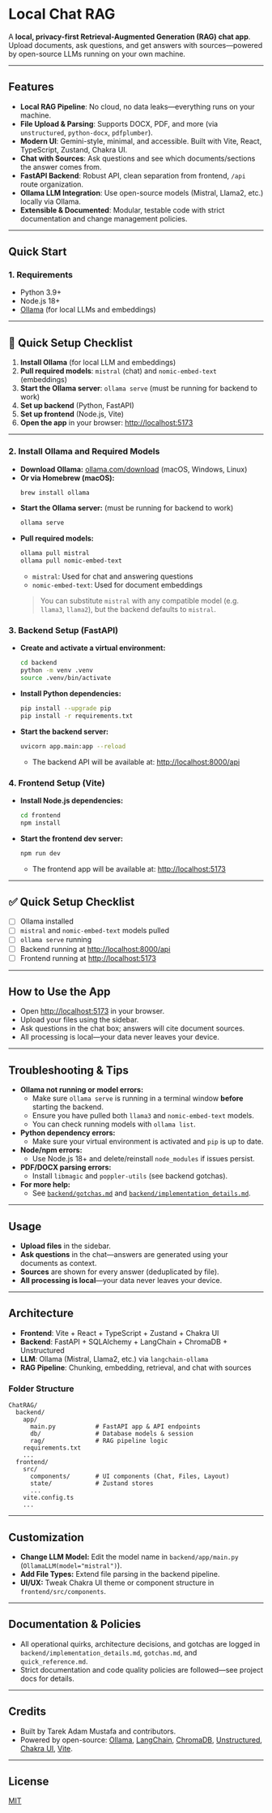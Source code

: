 # Local Chat RAG

A **local, privacy-first Retrieval-Augmented Generation (RAG) chat app**. Upload documents, ask questions, and get answers with sources—powered by open-source LLMs running on your own machine.

---

## Features

- **Local RAG Pipeline**: No cloud, no data leaks—everything runs on your machine.
- **File Upload & Parsing**: Supports DOCX, PDF, and more (via `unstructured`, `python-docx`, `pdfplumber`).
- **Modern UI**: Gemini-style, minimal, and accessible. Built with Vite, React, TypeScript, Zustand, Chakra UI.
- **Chat with Sources**: Ask questions and see which documents/sections the answer comes from.
- **FastAPI Backend**: Robust API, clean separation from frontend, `/api` route organization.
- **Ollama LLM Integration**: Use open-source models (Mistral, Llama2, etc.) locally via Ollama.
- **Extensible & Documented**: Modular, testable code with strict documentation and change management policies.

---

## Quick Start

### 1. **Requirements**
- Python 3.9+
- Node.js 18+
- [Ollama](https://ollama.com/) (for local LLMs and embeddings)

---

## 🚀 Quick Setup Checklist

1. **Install Ollama** (for local LLM and embeddings)
2. **Pull required models**: `mistral` (chat) and `nomic-embed-text` (embeddings)
3. **Start the Ollama server**: `ollama serve` (must be running for backend to work)
4. **Set up backend** (Python, FastAPI)
5. **Set up frontend** (Node.js, Vite)
6. **Open the app** in your browser: [http://localhost:5173](http://localhost:5173)

---

### 2. Install Ollama and Required Models
- **Download Ollama:** [ollama.com/download](https://ollama.com/download) (macOS, Windows, Linux)
- **Or via Homebrew (macOS):**
  ```bash
  brew install ollama
  ```
- **Start the Ollama server:** (must be running for backend to work)
  ```bash
  ollama serve
  ```
- **Pull required models:**
  ```bash
  ollama pull mistral
  ollama pull nomic-embed-text
  ```
  - `mistral`: Used for chat and answering questions
  - `nomic-embed-text`: Used for document embeddings
  > You can substitute `mistral` with any compatible model (e.g. `llama3`, `llama2`), but the backend defaults to `mistral`.

### 3. Backend Setup (FastAPI)
- **Create and activate a virtual environment:**
  ```bash
  cd backend
  python -m venv .venv
  source .venv/bin/activate
  ```
- **Install Python dependencies:**
  ```bash
  pip install --upgrade pip
  pip install -r requirements.txt
  ```
- **Start the backend server:**
  ```bash
  uvicorn app.main:app --reload
  ```
  - The backend API will be available at: [http://localhost:8000/api](http://localhost:8000/api)

### 4. Frontend Setup (Vite)
- **Install Node.js dependencies:**
  ```bash
  cd frontend
  npm install
  ```
- **Start the frontend dev server:**
  ```bash
  npm run dev
  ```
  - The frontend app will be available at: [http://localhost:5173](http://localhost:5173)

---

## ✅ Quick Setup Checklist
- [ ] Ollama installed
- [ ] `mistral` and `nomic-embed-text` models pulled
- [ ] `ollama serve` running
- [ ] Backend running at [http://localhost:8000/api](http://localhost:8000/api)
- [ ] Frontend running at [http://localhost:5173](http://localhost:5173)

---

## How to Use the App
- Open [http://localhost:5173](http://localhost:5173) in your browser.
- Upload your files using the sidebar.
- Ask questions in the chat box; answers will cite document sources.
- All processing is local—your data never leaves your device.

---

## Troubleshooting & Tips
- **Ollama not running or model errors:**
  - Make sure `ollama serve` is running in a terminal window **before** starting the backend.
  - Ensure you have pulled both `llama3` and `nomic-embed-text` models.
  - You can check running models with `ollama list`.
- **Python dependency errors:**
  - Make sure your virtual environment is activated and `pip` is up to date.
- **Node/npm errors:**
  - Use Node.js 18+ and delete/reinstall `node_modules` if issues persist.
- **PDF/DOCX parsing errors:**
  - Install `libmagic` and `poppler-utils` (see backend gotchas).
- **For more help:**
  - See [`backend/gotchas.md`](https://raw.githubusercontent.com/TAMustafa/Local_Chat_RAG/main/backend/app/gotchas.md) and [`backend/implementation_details.md`](https://raw.githubusercontent.com/TAMustafa/Local_Chat_RAG/main/backend/app/implementation_details.md).

---

## Usage
- **Upload files** in the sidebar.
- **Ask questions** in the chat—answers are generated using your documents as context.
- **Sources** are shown for every answer (deduplicated by file).
- **All processing is local**—your data never leaves your device.

---

## Architecture

- **Frontend**: Vite + React + TypeScript + Zustand + Chakra UI
- **Backend**: FastAPI + SQLAlchemy + LangChain + ChromaDB + Unstructured
- **LLM**: Ollama (Mistral, Llama2, etc.) via `langchain-ollama`
- **RAG Pipeline**: Chunking, embedding, retrieval, and chat with sources

### Folder Structure
```
ChatRAG/
  backend/
    app/
      main.py           # FastAPI app & API endpoints
      db/               # Database models & session
      rag/              # RAG pipeline logic
    requirements.txt
    ...
  frontend/
    src/
      components/       # UI components (Chat, Files, Layout)
      state/            # Zustand stores
      ...
    vite.config.ts
    ...
```

---

## Customization
- **Change LLM Model:** Edit the model name in `backend/app/main.py` (`OllamaLLM(model="mistral")`).
- **Add File Types:** Extend file parsing in the backend pipeline.
- **UI/UX:** Tweak Chakra UI theme or component structure in `frontend/src/components`.

---

## Documentation & Policies
- All operational quirks, architecture decisions, and gotchas are logged in `backend/implementation_details.md`, `gotchas.md`, and `quick_reference.md`.
- Strict documentation and code quality policies are followed—see project docs for details.

---

## Credits
- Built by Tarek Adam Mustafa and contributors.
- Powered by open-source: [Ollama](https://ollama.com/), [LangChain](https://github.com/langchain-ai/langchain), [ChromaDB](https://www.trychroma.com/), [Unstructured](https://unstructured.io/), [Chakra UI](https://chakra-ui.com/), [Vite](https://vitejs.dev/).

---

## License
[MIT](LICENSE)
